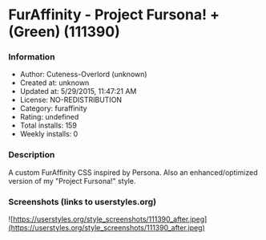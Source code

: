 # FurAffinity - Project Fursona! + (Green) (111390)

### Information
- Author: Cuteness-Overlord (unknown)
- Created at: unknown
- Updated at: 5/29/2015, 11:47:21 AM
- License: NO-REDISTRIBUTION
- Category: furaffinity
- Rating: undefined
- Total installs: 159
- Weekly installs: 0


### Description
A custom FurAffinity CSS inspired by Persona. Also an enhanced/optimized version of my "Project Fursona!" style.


### Screenshots (links to userstyles.org)
![https://userstyles.org/style_screenshots/111390_after.jpeg](https://userstyles.org/style_screenshots/111390_after.jpeg)


